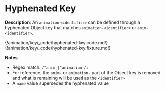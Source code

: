 # Hyphenated Key

__Description__: An `animation` `<identifier>` can be defined through a hyphenated Object key that matches `animation-<identifier>` or `anim-<identifier>`.

{!animation/key/_code/hyphenated-key.code.md!}
{!animation/key/_code/hyphenated-key.fixture.md!}

__Notes__

+ Regex match: `/^anim-|^animation-/i`
+ For reference, the `anim-` or `animation-` part of the Object key is removed and what is remaining will be used as the `<identifier>`
+ A `name` value supersedes the hyphenated value

<div class="cf"></div>
<div class="end"></div>

